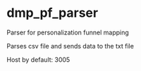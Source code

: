 # dmp_pf_parser
Parser for personalization funnel mapping

Parses csv file and sends data to the txt file

Host by default: 3005
